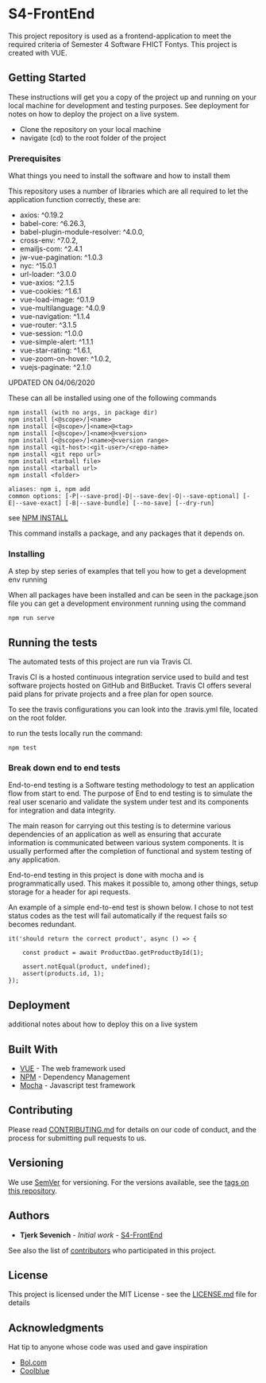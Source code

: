 # S4-FrontEnd

This project repository is used as a frontend-application to meet the required criteria of Semester 4 Software
FHICT Fontys. This project is created with VUE.

## Getting Started

These instructions will get you a copy of the project up and running on your local machine for development and testing purposes. See deployment for notes on how to deploy the project on a live system.

* Clone the repository on your local machine
* navigate (cd) to the root folder of the project

### Prerequisites

What things you need to install the software and how to install them

This repository uses a number of libraries which are all required to let the application function correctly, these are:

* axios: ^0.19.2
* babel-core: ^6.26.3,
* babel-plugin-module-resolver: ^4.0.0,
* cross-env: ^7.0.2,
* emailjs-com: ^2.4.1
* jw-vue-pagination: ^1.0.3
* nyc: ^15.0.1
* url-loader: ^3.0.0
* vue-axios: ^2.1.5
* vue-cookies: ^1.6.1
* vue-load-image: ^0.1.9
* vue-multilanguage: ^4.0.9
* vue-navigation: ^1.1.4
* vue-router: ^3.1.5
* vue-session: ^1.0.0
* vue-simple-alert: ^1.1.1
* vue-star-rating: ^1.6.1,
* vue-zoom-on-hover: ^1.0.2,
* vuejs-paginate: ^2.1.0

UPDATED ON 04/06/2020

These can all be installed using one of the following commands

```
npm install (with no args, in package dir)
npm install [<@scope>/]<name>
npm install [<@scope>/]<name>@<tag>
npm install [<@scope>/]<name>@<version>
npm install [<@scope>/]<name>@<version range>
npm install <git-host>:<git-user>/<repo-name>
npm install <git repo url>
npm install <tarball file>
npm install <tarball url>
npm install <folder>

aliases: npm i, npm add
common options: [-P|--save-prod|-D|--save-dev|-O|--save-optional] [-E|--save-exact] [-B|--save-bundle] [--no-save] [--dry-run]
```
see [NPM INSTALL](https://docs.npmjs.com/cli/install)

This command installs a package, and any packages that it depends on.

### Installing

A step by step series of examples that tell you how to get a development env running

When all packages have been installed and can be seen in the package.json file you can
get a development environment running using the command 

```
npm run serve
```


## Running the tests

The automated tests of this project are run via Travis CI.

Travis CI is a hosted continuous integration service used to build and test software projects hosted on GitHub
and BitBucket. Travis CI offers several paid plans for private projects and a free plan for open source.

To see the travis configurations you can look into the .travis.yml file, located on the root folder.

to run the tests locally run the command:
```
npm test
```

### Break down end to end tests

End-to-end testing is a Software testing methodology to test an application flow from start to end. The 
purpose of End to end testing is to simulate the real user scenario and validate the system under test 
and its components for integration and data integrity.

The main reason for carrying out this testing is to determine various dependencies of an application as
well as ensuring that accurate information is communicated between various system components. It is usually
performed after the completion of functional and system testing of any application.

End-to-end testing in this project is done with mocha and is programmatically used.
This makes it possible to, among other things, setup storage for a header for api requests.

An example of a simple end-to-end test is shown below.
I chose to not test status codes as the test will fail 
automatically if the request fails so becomes redundant.
```
it('should return the correct product', async () => {
                
    const product = await ProductDao.getProductById(1);

    assert.notEqual(product, undefined);
    assert(products.id, 1);
});
```

## Deployment

additional notes about how to deploy this on a live system

## Built With

* [VUE](https://vuejs.org/) - The web framework used
* [NPM](https://www.npmjs.com/) - Dependency Management
* [Mocha](https://mochajs.org/) - Javascript test framework

## Contributing

Please read [CONTRIBUTING.md](https://gist.github.com/PurpleBooth/b24679402957c63ec426) for details on our code of conduct, and the process for submitting pull requests to us.

## Versioning

We use [SemVer](http://semver.org/) for versioning. For the versions available, see the [tags on this repository](https://github.com/Tjerk132/S4-FrontEnd/tags). 

## Authors

* **Tjerk Sevenich** - *Initial work* - [S4-FrontEnd](https://github.com/Tjerk132)

See also the list of [contributors](https://github.com/Tjerk132/S4-FrontEnd/contributors) who participated in this project.

## License

This project is licensed under the MIT License - see the [LICENSE.md](LICENSE.md) file for details

## Acknowledgments

Hat tip to anyone whose code was used and gave inspiration

- [Bol.com](https://www.bol.com/nl/)
- [Coolblue](https://www.coolblue.nl/)

